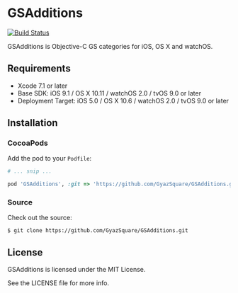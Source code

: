 GSAdditions
===========
[![Build Status](https://travis-ci.org/GyazSquare/GSAdditions.svg?branch=master)](https://travis-ci.org/GyazSquare/GSAdditions)

GSAdditions is Objective-C GS categories for iOS, OS X and watchOS.

## Requirements

* Xcode 7.1 or later
* Base SDK: iOS 9.1 / OS X 10.11 / watchOS 2.0 / tvOS 9.0 or later
* Deployment Target: iOS 5.0 / OS X 10.6 / watchOS 2.0 / tvOS 9.0 or later

## Installation

### CocoaPods

Add the pod to your `Podfile`:

```ruby
# ... snip ...

pod 'GSAdditions', :git => 'https://github.com/GyazSquare/GSAdditions.git'
```

### Source

Check out the source:

```shell
$ git clone https://github.com/GyazSquare/GSAdditions.git
```

## License

GSAdditions is licensed under the MIT License.

See the LICENSE file for more info.
